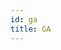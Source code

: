```yaml
---
id: ga
title: GA
---
```


<!--
The genetic algorithm library offers two things:

* A specialized `Entity` type
* A ga method

For a clear and thorough walk through of the everything GA refer to the "Runner and Our First Algorithm" chapter, where we build a GA.

To include this library in your project you can add the following to your list of library dependencies

`"net.cilib" %% "cilib-ga" % "@CILIB_VERSION@"`

## Individual

`Individual` is a type of `Entity`.
While `Entity` has the type parameters `[S, A]`, `Individual` plugs in `Double` to `A`.
Thus giving us the definition:

`type Individual[S] = Entity[S, Double]`

We could even take it a step further, like we did in "Creating a GA", a set the `S` (state) of the Individual to `Unit`.

`type Ind = Individual[Unit]`

## GA Method

The ga method represents a template genetic algorithm that we are able to customize based on the parameters passed.

### Parameters

```scala
p_c: Double //Crossover rate
parentSelection: NonEmptyList[Individual[S]] => RVar[List[Individual[S]]] //Function used to select the parents
crossover: List[Individual[S]] => RVar[List[Individual[S]]] //Function used to produce off spring
mutation: List[Individual[S]] => RVar[List[Individual[S]]] //Function used to mutate the offspring
```

### Return Type

`NonEmptyList[Individual[S]] => Individual[S] => Step[Double,List[Individual[S]]]`

It's worth mentioning that all algorithms will have the same return type.
This is so that they may be plugged into an iterator and subsequently an `Runner`.
But for documentation purposes it will be stated at every algorithm.
-->
